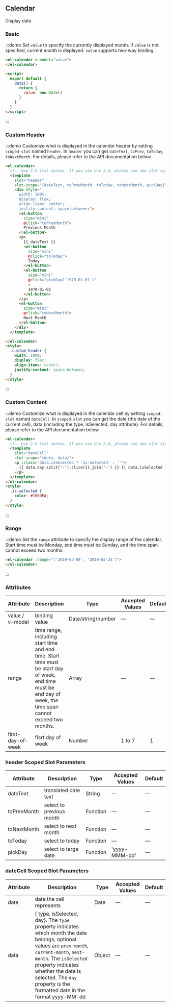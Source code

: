 ## Calendar

Display date.

### Basic

:::demo Set `value` to specify the currently displayed month. If `value` is not specified, current month is displayed. `value` supports two-way binding.
```html
<el-calendar v-model="value">
</el-calendar>

<script>
  export default {
    data() {
      return {
        value: new Date()
      }
    }
  }
</script>
```
:::

### Custom Header

:::demo Customize what is displayed in the calendar header by setting `scoped-slot` named `header`. In `header` you can get `dateText`, `toPrev`, `toToday`, `toNextMonth`. For details, please refer to the API documentation below.
```html
<el-calendar>
  <!-- Use 2.5 slot syntax. If you use Vue 2.6, please use new slot syntax-->
  <template
    slot="header"
    slot-scope="{dateText, toPrevMonth, toToday, toNextMonth, pickDay}">
    <div style="
      width: 100%;
      display: flex;
      align-items: center;
      justify-content: space-between;">
      <el-button
        size="mini"
        @click="toPrevMonth">
        Previous Month
      </el-button>
      <p>
        {{ dateText }}
        <el-button
          size="mini"
          @click="toToday">
          Today
        </el-button>
        <el-button
          size="mini"
          @click="pickDay('1970-01-01')"
          >
          1970-01-01
        </el-button>
      </p>
      <el-button
        size="mini"
        @click="toNextMonth">
        Next Month
      </el-button>
    </div>
  </template>

</el-calendar>
<style>
  .custom-header {
    width: 100%;
    display: flex;
    align-items: center;
    justify-content: space-between;
  }
</style>
```
:::

### Custom Content

:::demo Customize what is displayed in the calendar cell by setting `scoped-slot` named `dateCell`. In `scoped-slot` you can get the date (the date of the current cell), data (including the type, isSelected, day attribute). For details, please refer to the API documentation below.
```html
<el-calendar>
  <!-- Use 2.5 slot syntax. If you use Vue 2.6, please use new slot syntax-->
  <template
    slot="dateCell"
    slot-scope="{date, data}">
    <p :class="data.isSelected ? 'is-selected' : ''">
      {{ data.day.split('-').slice(1).join('-') }} {{ data.isSelected ? '✔️' : ''}}
    </p>
  </template>
</el-calendar>
<style>
  .is-selected {
    color: #1989FA;
  }
</style>
```
:::

### Range

:::demo Set the `range` attribute to specify the display range of the calendar. Start time must be Monday, end time must be Sunday, and the time span cannot exceed two months.
```html
<el-calendar :range="['2019-03-04', '2019-03-24']">
</el-calendar>
```
:::

### Attributes
| Attribute       | Description        | Type      | Accepted Values       | Default  |
|-----------------|------------------- |---------- |---------------------- |--------- |
| value / v-model | binding value      | Date/string/number | —            | —        |
| range           | time range, including start time and end time. Start time must be start day of week, end time must be end day of week, the time span cannot exceed two months. | Array  | —  | —  |
| first-day-of-week | fisrt day of week| Number    | 1 to 7                |  1       |

### header Scoped Slot Parameters
| Attribute       | Description   | Type      | Accepted Values       | Default  |
|-----------------|-------------- |---------- |---------------------- |--------- |
| dateText        | translated date text      | String   | — | — |
| toPrevMonth     | select to previous month  | Function | — | — |
| toNextMonth     | select to next month      | Function | — | — |
| toToday         | select to today           | Function | — | — |
| pickDay         | select to targe date      | Function | 'yyyy-MMM-dd' | — |

### dateCell Scoped Slot Parameters
| Attribute       | Description   | Type      | Accepted Values       | Default  |
|-----------------|-------------- |---------- |---------------------- |--------- |
| date            | date the cell represents  | Date      | —                     | —        |
| data            | { type, isSelected, day}. The `type` property indicates which month the date belongs, optional values are `prev-month`, `current-month`, `next-month`. The `isSelected` property indicates whether the date is selected. The `day` property is the formatted date in the format yyyy-MM-dd    | Object      | —           | —      |
